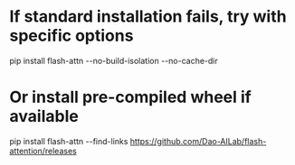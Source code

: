 # If standard installation fails, try with specific options
pip install flash-attn --no-build-isolation --no-cache-dir

# Or install pre-compiled wheel if available
pip install flash-attn --find-links https://github.com/Dao-AILab/flash-attention/releases